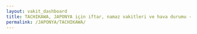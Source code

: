 ```yaml
---
layout: vakit_dashboard
title: TACHIKAWA, JAPONYA için iftar, namaz vakitleri ve hava durumu - ilçe/eyalet seç
permalink: /JAPONYA/TACHIKAWA/
---
```


<script type="text/javascript">
  var GLOBAL_COUNTRY = 'JAPONYA';
  var GLOBAL_CITY = 'TACHIKAWA';
  var GLOBAL_STATE = '';
  var lat = 72;
  var lon = 21;
</script>
